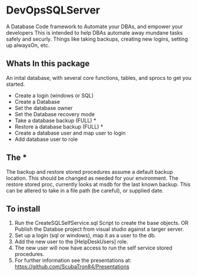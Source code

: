 # DevOpsSQLServer
A Database Code framework to Automate your DBAs, and empower your developers
This is intended to help DBAs automate away mundane tasks safely and securly.  Things like taking backups, creating new logins, setting up alwaysOn, etc. 

## Whats In this package
An inital database, with several core functions, tables, and sprocs to get you started.  
* Create a login (windows or SQL)
* Create a Database
* Set the database owner
* Set the Database recovery mode
* Take a database backup (FULL) *
* Restore a database backup (FULL) *
* Create a database user and map user to login
* Add database user to role

## The *
The backup and restore stored procedures assume a default backup location.  This should be changed as needed for your environment.  The restore stored proc, currently looks at msdb for the last known backup.  This can be altered to take in a file path (be careful), or supplied date.

## To install
1. Run the CreateSQLSelfService.sql Script to create the base objects. OR Publish the Databse project from visual studio against a targer server.
2. Set up a login (sql or windows), map it as a user to the db.
3. Add the new user to the [HelpDeskUsers] role.
4. The new user will now have access to run the self service stored procedures.
5. For further information see the presentations at: https://github.com/ScubaTron84/Presentations

